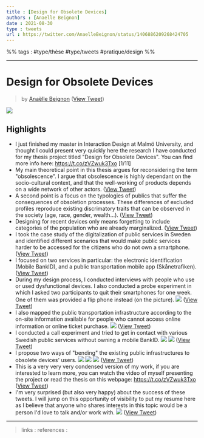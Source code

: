 ```yaml
---
title : [Design for Obsolete Devices]
authors : [Anaelle Beignon]
date : 2021-08-30
type : tweets
url : https://twitter.com/AnaelleBeignon/status/1406886209268424705
---
```


%% tags : #type/thèse #type/tweets #pratique/design %% 

---
Design for Obsolete Devices
===
>  by [Anaëlle Beignon](https://twitter.com/AnaelleBeignon)
>   ([View Tweet](https://twitter.com/AnaelleBeignon/status/1406886209268424705))

![](https://pbs.twimg.com/media/E4ZAfWkXwAE-SHQ.jpg)

## Highlights
- I just finished my master in Interaction Design at Malmö University, and thought I could present very quickly here the research I have conducted for my thesis project titled "Design for Obsolete Devices". You can find more info here: https://t.co/zVZwuk3Txo
  [1/11] 
- My main theoretical point in this thesis argues for reconsidering the term "obsolescence". I argue that obsolescence is highly dependant on the socio-cultural context, and that the well-working of products depends on a wide network of other actors. ([View Tweet](https://twitter.com/AnaelleBeignon/status/1406886212363821056))
- A second point is a focus on the typologies of publics that suffer the consequences of obsoletion processes. These differences of excluded profiles reproduce existing discrimatory traits that can be observed in the society (age, race, gender, wealth...). ([View Tweet](https://twitter.com/AnaelleBeignon/status/1406886214079221765))
- Designing for recent devices only means forgetting to include categories of the population who are already marginalized. ([View Tweet](https://twitter.com/AnaelleBeignon/status/1406886215580782592))
- I took the case study of the digitalization of public services in Sweden and identified different scenarios that would make public services harder to be accessed for the citizens who do not own a smartphone. ([View Tweet](https://twitter.com/AnaelleBeignon/status/1406886216977588224))
- I focused on two services in particular: the electronic identification (Mobile BankID), and a public transportation mobile app (Skånetrafiken). ([View Tweet](https://twitter.com/AnaelleBeignon/status/1406886218688831490))
- During my design process, I conducted interviews with people who use or used dysfunctional devices. I also conducted a probe experiment in which I asked two participants to quit their smartphones for one week. One of them was provided a flip phone instead (on the picture). 
  ![](https://pbs.twimg.com/media/E4ZBhaZXoAAjz3M.jpg) ([View Tweet](https://twitter.com/AnaelleBeignon/status/1406886224149815297))
- I also mapped the public transportation infrastructure according to the on-site information available for people who cannot access online information or online ticket purchase. 
  ![](https://pbs.twimg.com/media/E4ZBx3tXMAoXUAy.jpg) ([View Tweet](https://twitter.com/AnaelleBeignon/status/1406886230986530816))
- I conducted a call experiment and tried to get in contact with various Swedish public services without owning a mobile BankID. 
  ![](https://pbs.twimg.com/media/E4ZCIqjXMAATGan.jpg) 
  ![](https://pbs.twimg.com/media/E4ZCwU7XMAAx3Av.jpg) ([View Tweet](https://twitter.com/AnaelleBeignon/status/1406886236766212102))
- I propose two ways of "bending" the existing public infrastructures to obsolete devices' users. 
  ![](https://pbs.twimg.com/media/E4ZCRMcXwAExROY.jpg) 
  ![](https://pbs.twimg.com/media/E4ZCXJTXEAAcqaq.jpg) 
  ![](https://pbs.twimg.com/media/E4ZCirRX0AAr-7x.jpg) ([View Tweet](https://twitter.com/AnaelleBeignon/status/1406886243347091458))
- This is a very very very condensed version of my work, if you are interested to learn more, you can watch the video of myself presenting the project or read the thesis on this webpage: https://t.co/zVZwuk3Txo ([View Tweet](https://twitter.com/AnaelleBeignon/status/1406886246421512194))
- I'm very surprised (but also very happy) about the success of these tweets. I will jump on this opportunity of visibility to put my resume here as I believe that anyone who shares interests in this topic would be a person I'd love to talk and/or work with. 
  ![](https://pbs.twimg.com/media/E4aDOz0XwAUu4oG.jpg) ([View Tweet](https://twitter.com/AnaelleBeignon/status/1406956295010258948))

---
> links : 
> references :